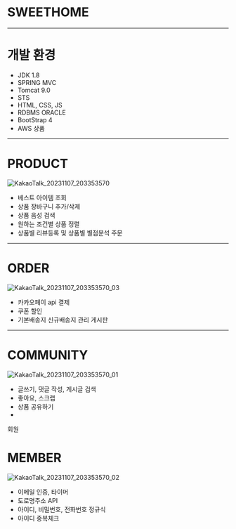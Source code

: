 # SWEETHOME
---
# 개발 환경
* JDK 1.8
* SPRING MVC
* Tomcat 9.0
* STS
* HTML, CSS, JS
* RDBMS ORACLE
* BootStrap 4<br>
* AWS
상품
---
# PRODUCT
![KakaoTalk_20231107_203353570](https://github.com/j22wd1603/sweethome/assets/131651560/272998f4-ea51-4ca4-a6f3-f910ea6dcda0)
- 베스트 아이템 조회
- 상품 장바구니 추가/삭제
- 상품 음성 검색 
- 원하는 조건별 상품 정렬
- 상품별 리뷰등록 및 상품별 별점분석
주문
---
# ORDER
![KakaoTalk_20231107_203353570_03](https://github.com/j22wd1603/sweethome/assets/131651560/bcb97de0-f875-43cb-951a-bf6108b9b3ff)
- 카카오페이 api 결제
- 쿠폰 할인
- 기본배송지 신규배송지 관리
게시판
---
# COMMUNITY
![KakaoTalk_20231107_203353570_01](https://github.com/j22wd1603/sweethome/assets/131651560/276c4416-f047-4d04-a6bd-c097978c4f30)
- 글쓰기, 댓글 작성, 게시글 검색
- 좋아요, 스크랩
- 상품 공유하기
- 
회원
# MEMBER
![KakaoTalk_20231107_203353570_02](https://github.com/j22wd1603/sweethome/assets/131651560/b3f7380c-867c-421f-9e91-a9bbefeac6be)
- 이메일 인증, 타이머
- 도로명주소 API
- 아이디, 비밀번호, 전화번호 정규식
- 아이디 중복체크
